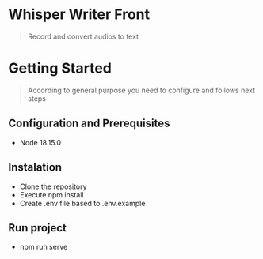 # Whisper Writer Front

> Record and convert audios to text

# Getting Started

> According to general purpose you need to configure and follows next steps

## Configuration and Prerequisites

  - Node 18.15.0
## Instalation

  - Clone the repository
  - Execute npm install
  - Create .env file based to .env.example 


 ## Run project
 - npm run serve
